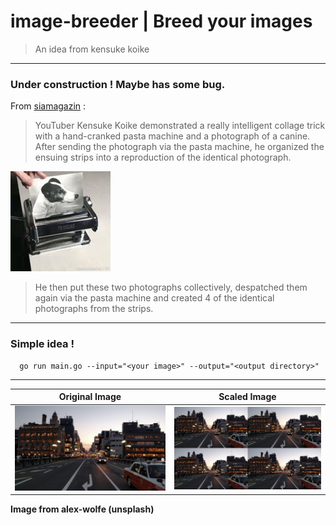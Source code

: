 # image-breeder | Breed your images
> An idea from kensuke koike
---

### Under construction ! Maybe has some bug.

From [siamagazin](http://siamagazin.com/this-guy-uses-a-hand-cranked-pasta-machine-to-duplicate-a-photo/) :
> YouTuber Kensuke Koike demonstrated a really intelligent collage trick with a hand-cranked pasta machine and a photograph of a canine. After sending the photograph via the pasta machine, he organized the ensuing strips into a reproduction of the identical photograph.

![video as gif](https://raw.githubusercontent.com/ahmdrz/image-breeder/master/resources/video.gif?raw=true)

> He then put these two photographs collectively, despatched them again via the pasta machine and created 4 of the identical photographs from the strips.

---

### Simple idea !

```
  go run main.go --input="<your image>" --output="<output directory>"
```

---

Original Image | Scaled Image
------------ | -------------
![Original Image](https://raw.githubusercontent.com/ahmdrz/image-breeder/master/resources/sample.jpg?raw=true) | ![Scaled Image](https://raw.githubusercontent.com/ahmdrz/image-breeder/master/resources/output.jpg?raw=true)

**Image from alex-wolfe (unsplash)**
